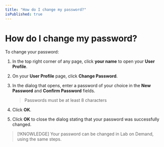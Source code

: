 ```yaml
---
title: "How do I change my password?"
isPublished: true
---
```


# How do I change my password?

To change your password:

1. In the top right corner of any page, click **your name** to open your **User Profile**. 
1. On your **User Profile** page, click **Change Password**. 
1. In the dialog that opens, enter a password of your choice in the **New Password** and **Confirm Password** fields.

    > Passwords must be at least 8 characters
    
1. Click **OK**. 

1. Click **OK** to close the dialog stating that your password was successfully changed.

> [!KNOWLEDGE] Your password can be changed in Lab on Demand, using the same steps.
